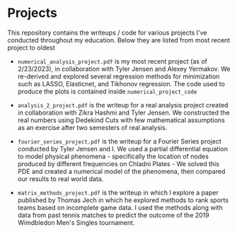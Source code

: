 # Projects
This repository contains the writeups / code for various projects I've conducted throughout my education. 
Below they are listed from most recent project to oldest

* `numerical_analysis_project.pdf` is my most recent project (as of 2/23/2023), in collaboration with Tyler Jensen and Alexey Yermakov. 
We re-derived and explored several regression methods for minimization such as LASSO, Elasticnet, and Tikhonov regression. 
The code used to produce the plots is contained inside `numerical_project_code`

* `analysis_2_project.pdf` is the writeup for a real analysis project created in collaboration with Zikra Hashmi and Tyler Jensen.
We constructed the real numbers using Dedekind Cuts with few mathematical assumptions as an exercise after two 
semesters of real analysis. 

* `fourier_series_project.pdf` is the writeup for a Fourier Series project conducted by Tyler Jensen and I. We used a partial differential equation to 
model physical phenomena - specifically the location of nodes produced by different frequencies on Chladni Plates - We 
solved this PDE and created a numerical model of the phenomena, then compared our results to real world data. 

* `matrix_methods_project.pdf` is the writeup in which I explore a paper published by Thomas Jech in which he explored 
methods to rank sports teams based on incomplete game data. I used the methods along with data from past tennis matches 
to predict the outcome of the 2019 Wimdbledon Men's Singles tournament.
